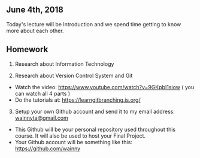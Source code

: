 ## June 4th, 2018
Today's lecture will be Introduction and we spend time getting to know more about each other.
&nbsp;
&nbsp;

## Homework
1. Research about Information Technology

2. Research about Version Control System and Git
  - Watch the video: https://www.youtube.com/watch?v=9GKpbI1siow  ( you can watch all 4 parts )
  - Do the tutorials at: https://learngitbranching.js.org/

3. Setup your own Github account and send it to my email address: wainnyta@gmail.com
  - This Github will be your personal repository used throughout this course. It will also be used to host your Final Project.
  - Your Github account will be something like this: https://github.com/wainny
